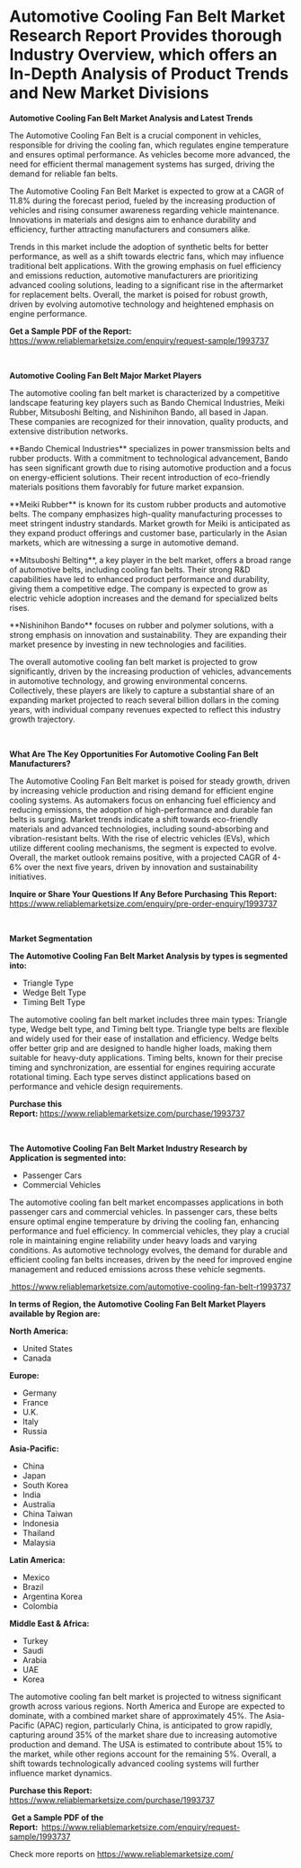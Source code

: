 <p><h1>Automotive Cooling Fan Belt Market Research Report Provides thorough Industry Overview, which offers an In-Depth Analysis of Product Trends and New Market Divisions</h1></p><p><strong>Automotive Cooling Fan Belt Market Analysis and Latest Trends</strong></p>
<p><p>The Automotive Cooling Fan Belt is a crucial component in vehicles, responsible for driving the cooling fan, which regulates engine temperature and ensures optimal performance. As vehicles become more advanced, the need for efficient thermal management systems has surged, driving the demand for reliable fan belts. </p><p>The Automotive Cooling Fan Belt Market is expected to grow at a CAGR of 11.8% during the forecast period, fueled by the increasing production of vehicles and rising consumer awareness regarding vehicle maintenance. Innovations in materials and designs aim to enhance durability and efficiency, further attracting manufacturers and consumers alike. </p><p>Trends in this market include the adoption of synthetic belts for better performance, as well as a shift towards electric fans, which may influence traditional belt applications. With the growing emphasis on fuel efficiency and emissions reduction, automotive manufacturers are prioritizing advanced cooling solutions, leading to a significant rise in the aftermarket for replacement belts. Overall, the market is poised for robust growth, driven by evolving automotive technology and heightened emphasis on engine performance.</p></p>
<p><strong>Get a Sample PDF of the Report:&nbsp;</strong> <a href="https://www.reliablemarketsize.com/enquiry/request-sample/1993737?utm_campaign=1167&utm_medium=2&utm_source=Github&utm_content=ia&utm_term=15012025&utm_id=automotive-cooling-fan-belt">https://www.reliablemarketsize.com/enquiry/request-sample/1993737</a></p>
<p>&nbsp;</p>
<p><strong>Automotive Cooling Fan Belt Major Market Players</strong></p>
<p><p>The automotive cooling fan belt market is characterized by a competitive landscape featuring key players such as Bando Chemical Industries, Meiki Rubber, Mitsuboshi Belting, and Nishinihon Bando, all based in Japan. These companies are recognized for their innovation, quality products, and extensive distribution networks.</p><p>**Bando Chemical Industries** specializes in power transmission belts and rubber products. With a commitment to technological advancement, Bando has seen significant growth due to rising automotive production and a focus on energy-efficient solutions. Their recent introduction of eco-friendly materials positions them favorably for future market expansion.</p><p>**Meiki Rubber** is known for its custom rubber products and automotive belts. The company emphasizes high-quality manufacturing processes to meet stringent industry standards. Market growth for Meiki is anticipated as they expand product offerings and customer base, particularly in the Asian markets, which are witnessing a surge in automotive demand.</p><p>**Mitsuboshi Belting**, a key player in the belt market, offers a broad range of automotive belts, including cooling fan belts. Their strong R&D capabilities have led to enhanced product performance and durability, giving them a competitive edge. The company is expected to grow as electric vehicle adoption increases and the demand for specialized belts rises.</p><p>**Nishinihon Bando** focuses on rubber and polymer solutions, with a strong emphasis on innovation and sustainability. They are expanding their market presence by investing in new technologies and facilities.</p><p>The overall automotive cooling fan belt market is projected to grow significantly, driven by the increasing production of vehicles, advancements in automotive technology, and growing environmental concerns. Collectively, these players are likely to capture a substantial share of an expanding market projected to reach several billion dollars in the coming years, with individual company revenues expected to reflect this industry growth trajectory.</p></p>
<p>&nbsp;</p>
<p><strong>What Are The Key Opportunities For Automotive Cooling Fan Belt Manufacturers?</strong></p>
<p><p>The Automotive Cooling Fan Belt market is poised for steady growth, driven by increasing vehicle production and rising demand for efficient engine cooling systems. As automakers focus on enhancing fuel efficiency and reducing emissions, the adoption of high-performance and durable fan belts is surging. Market trends indicate a shift towards eco-friendly materials and advanced technologies, including sound-absorbing and vibration-resistant belts. With the rise of electric vehicles (EVs), which utilize different cooling mechanisms, the segment is expected to evolve. Overall, the market outlook remains positive, with a projected CAGR of 4-6% over the next five years, driven by innovation and sustainability initiatives.</p></p>
<p><strong>Inquire or Share Your Questions If Any Before Purchasing This Report:</strong> <a href="https://www.reliablemarketsize.com/enquiry/pre-order-enquiry/1993737?utm_campaign=1167&utm_medium=2&utm_source=Github&utm_content=ia&utm_term=15012025&utm_id=automotive-cooling-fan-belt">https://www.reliablemarketsize.com/enquiry/pre-order-enquiry/1993737</a></p>
<p>&nbsp;</p>
<p><strong>Market Segmentation</strong></p>
<p><strong>The Automotive Cooling Fan Belt Market Analysis by types is segmented into:</strong></p>
<p><ul><li>Triangle Type</li><li>Wedge Belt Type</li><li>Timing Belt Type</li></ul></p>
<p><p>The automotive cooling fan belt market includes three main types: Triangle type, Wedge belt type, and Timing belt type. Triangle type belts are flexible and widely used for their ease of installation and efficiency. Wedge belts offer better grip and are designed to handle higher loads, making them suitable for heavy-duty applications. Timing belts, known for their precise timing and synchronization, are essential for engines requiring accurate rotational timing. Each type serves distinct applications based on performance and vehicle design requirements.</p></p>
<p><strong>Purchase this Report:&nbsp;</strong><a href="https://www.reliablemarketsize.com/purchase/1993737?utm_campaign=1167&utm_medium=2&utm_source=Github&utm_content=ia&utm_term=15012025&utm_id=automotive-cooling-fan-belt">https://www.reliablemarketsize.com/purchase/1993737</a></p>
<p>&nbsp;</p>
<p><strong>The Automotive Cooling Fan Belt Market Industry Research by Application is segmented into:</strong></p>
<p><ul><li>Passenger Cars</li><li>Commercial Vehicles</li></ul></p>
<p><p>The automotive cooling fan belt market encompasses applications in both passenger cars and commercial vehicles. In passenger cars, these belts ensure optimal engine temperature by driving the cooling fan, enhancing performance and fuel efficiency. In commercial vehicles, they play a crucial role in maintaining engine reliability under heavy loads and varying conditions. As automotive technology evolves, the demand for durable and efficient cooling fan belts increases, driven by the need for improved engine management and reduced emissions across these vehicle segments.</p></p>
<p><a href="https://www.reliablemarketsize.com/automotive-cooling-fan-belt-r1993737?utm_campaign=1167&utm_medium=2&utm_source=Github&utm_content=ia&utm_term=15012025&utm_id=automotive-cooling-fan-belt">&nbsp;https://www.reliablemarketsize.com/automotive-cooling-fan-belt-r1993737</a></p>
<p><strong>In terms of Region, the Automotive Cooling Fan Belt Market Players available by Region are:</strong></p>
<p>
    <p> <strong> North America: </strong>
        <ul>
            <li>United States</li>
            <li>Canada</li>
        </ul>
        </p> 
    <p> <strong> Europe: </strong>
        <ul>
            <li>Germany</li>
            <li>France</li>
            <li>U.K.</li>
            <li>Italy</li>
            <li>Russia</li>
        </ul>
        </p> 
    <p> <strong> Asia-Pacific: </strong>
        <ul>
            <li>China</li>
            <li>Japan</li>
            <li>South Korea</li>
            <li>India</li>
            <li>Australia</li>
            <li>China Taiwan</li>
            <li>Indonesia</li>
            <li>Thailand</li>
            <li>Malaysia</li>
        </ul>
        </p> 
    <p> <strong> Latin America: </strong>
        <ul>
            <li>Mexico</li>
            <li>Brazil</li>
            <li>Argentina Korea</li>
            <li>Colombia</li>
        </ul>
        </p> 
    <p> <strong> Middle East & Africa: </strong>
        <ul>
            <li>Turkey</li>
            <li>Saudi</li>
            <li>Arabia</li>
            <li>UAE</li>
            <li>Korea</li>
        </ul>
    </p>
    </p>
<p><p>The automotive cooling fan belt market is projected to witness significant growth across various regions. North America and Europe are expected to dominate, with a combined market share of approximately 45%. The Asia-Pacific (APAC) region, particularly China, is anticipated to grow rapidly, capturing around 35% of the market share due to increasing automotive production and demand. The USA is estimated to contribute about 15% to the market, while other regions account for the remaining 5%. Overall, a shift towards technologically advanced cooling systems will further influence market dynamics.</p></p>
<p><strong>Purchase this Report: </strong><a href="https://www.reliablemarketsize.com/purchase/1993737?utm_campaign=1167&utm_medium=2&utm_source=Github&utm_content=ia&utm_term=15012025&utm_id=automotive-cooling-fan-belt">https://www.reliablemarketsize.com/purchase/1993737</a></p>
<p>&nbsp;<strong>Get a Sample PDF of the Report:&nbsp;&nbsp;</strong><a href="https://www.reliablemarketsize.com/enquiry/request-sample/1993737?utm_campaign=1167&utm_medium=2&utm_source=Github&utm_content=ia&utm_term=15012025&utm_id=automotive-cooling-fan-belt">https://www.reliablemarketsize.com/enquiry/request-sample/1993737</a></p>
<p><strong></strong></p>
<p>Check more reports on <a href="https://www.reliablemarketsize.com/?utm_campaign=1167&utm_medium=2&utm_source=Github&utm_content=ia&utm_term=15012025&utm_id=automotive-cooling-fan-belt">https://www.reliablemarketsize.com/</a></p>